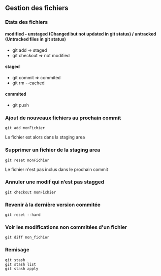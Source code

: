 ## Gestion des fichiers

### Etats des fichiers

#### modified - unstaged (Changed but not updated in git status) / untracked (Untracked files in git status)
- git add => staged
- git checkout => not modified
 
#### staged 
- git commit => commited
- git rm --cached

#### commited 
- git push

### Ajout de nouveaux fichiers au prochain commit
```
git add monFichier
```
Le fichier est alors dans la staging area

### Supprimer un fichier de la staging area
```
git reset monFichier
```
Le fichier n'est pas inclus dans le prochain commit

### Annuler une modif qui n’est pas stagged
```
git checkout monFichier
```
### Revenir à la dernière version commitée
```
git reset --hard
```
### Voir les modifications non commitées d'un fichier
```
git diff mon_fichier
```
### Remisage
```
git stash
git stash list
git stash apply
```
